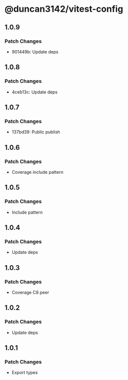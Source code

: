 # @duncan3142/vitest-config

## 1.0.9

### Patch Changes

- 901449b: Update deps

## 1.0.8

### Patch Changes

- 4ceb13c: Update deps

## 1.0.7

### Patch Changes

- 137bd39: Public publish

## 1.0.6

### Patch Changes

- Coverage include pattern

## 1.0.5

### Patch Changes

- Include pattern

## 1.0.4

### Patch Changes

- Update deps

## 1.0.3

### Patch Changes

- Coverage C8 peer

## 1.0.2

### Patch Changes

- Update deps

## 1.0.1

### Patch Changes

- Export types

